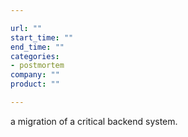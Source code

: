 ```yaml
---

url: ""
start_time: ""
end_time: ""
categories:
- postmortem
company: ""
product: ""

---
```


a migration of a critical backend system.
